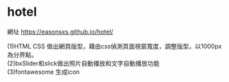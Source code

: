 # hotel
網址 https://easonsxs.github.io/hotel/ <br>

(1)HTML CSS 做出網頁版型，藉由css偵測頁面視窗寬度，調整版型，以1000px為分界點。<br>
(2)bxSlider和slick做出照片自動播放和文字自動播放功能<br>
(3)fontawesome 生成icon<br>
